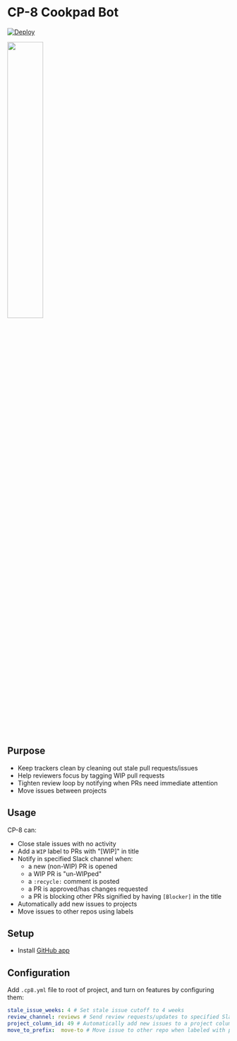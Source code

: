 # CP-8 Cookpad Bot

[![Deploy](https://www.herokucdn.com/deploy/button.svg)](https://heroku.com/deploy)

<img src="https://cloud.githubusercontent.com/assets/104138/13375017/617ffdd0-dd95-11e5-9b59-87605963b351.png" width="40%"/>

## Purpose

- Keep trackers clean by cleaning out stale pull requests/issues
- Help reviewers focus by tagging WIP pull requests
- Tighten review loop by notifying when PRs need immediate attention
- Move issues between projects

## Usage

CP-8 can:

- Close stale issues with no activity
- Add a `WIP` label to PRs with "[WIP]" in title
- Notify in specified Slack channel when:
  - a new (non-WIP) PR is opened
  - a WIP PR is "un-WIPped"
  - a `:recycle:` comment is posted
  - a PR is approved/has changes requested
  - a PR is blocking other PRs signified by having `[Blocker]` in the title
- Automatically add new issues to projects
- Move issues to other repos using labels

## Setup

- Install [GitHub app](https://github.com/apps/cp8-cookpad-bot)

## Configuration

Add `.cp8.yml` file to root of project, and turn on features by configuring them:

```yml
stale_issue_weeks: 4 # Set stale issue cutoff to 4 weeks
review_channel: reviews # Send review requests/updates to specified Slack channel
project_column_id: 49 # Automatically add new issues to a project column
move_to_prefix:  move-to # Move issue to other repo when labeled with prefix, ie `move-to:cookpad/cp8`
```
